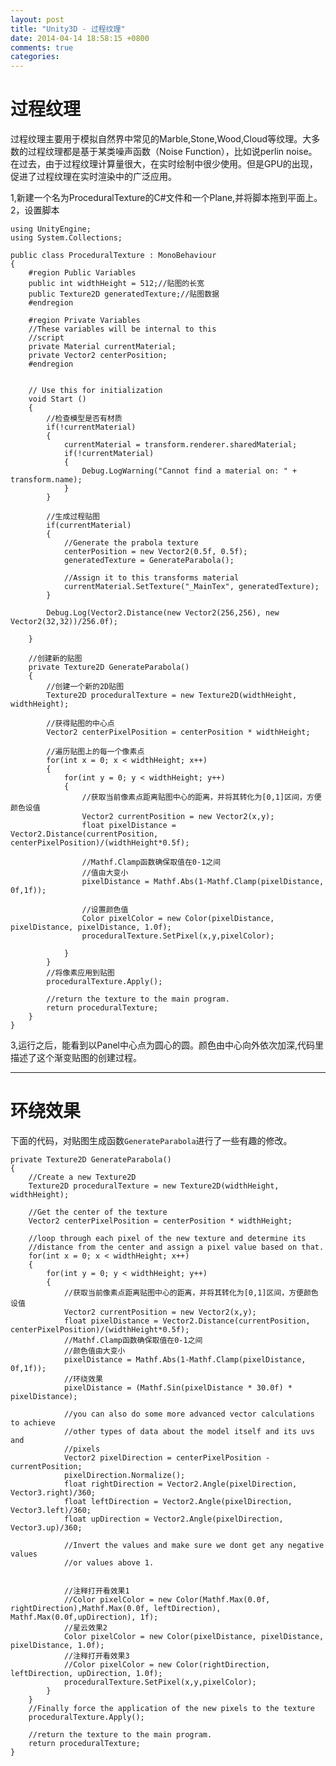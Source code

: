 ```yaml
---
layout: post
title: "Unity3D - 过程纹理"
date: 2014-04-14 18:58:15 +0800
comments: true
categories: 
---
```

# 过程纹理

过程纹理主要用于模拟自然界中常见的Marble,Stone,Wood,Cloud等纹理。大多数的过程纹理都是基于某类噪声函数（Noise Function），比如说perlin noise。在过去，由于过程纹理计算量很大，在实时绘制中很少使用。但是GPU的出现，促进了过程纹理在实时渲染中的广泛应用。

1,新建一个名为ProceduralTexture的C#文件和一个Plane,并将脚本拖到平面上。  <br>
2，设置脚本

	using UnityEngine;
	using System.Collections;
	
	public class ProceduralTexture : MonoBehaviour 
	{
		#region Public Variables
		public int widthHeight = 512;//贴图的长宽
		public Texture2D generatedTexture;//贴图数据
		#endregion
		
		#region Private Variables
		//These variables will be internal to this
		//script
		private Material currentMaterial;
		private Vector2 centerPosition;
		#endregion
		
	
		// Use this for initialization
		void Start () 
		{
			//检查模型是否有材质
			if(!currentMaterial)
			{
				currentMaterial = transform.renderer.sharedMaterial;
				if(!currentMaterial)
				{
					Debug.LogWarning("Cannot find a material on: " + transform.name);
				}
			}
			
			//生成过程贴图
			if(currentMaterial)
			{
				//Generate the prabola texture
				centerPosition = new Vector2(0.5f, 0.5f);
				generatedTexture = GenerateParabola();
				
				//Assign it to this transforms material
				currentMaterial.SetTexture("_MainTex", generatedTexture);
			}
			
			Debug.Log(Vector2.Distance(new Vector2(256,256), new Vector2(32,32))/256.0f);
		
		}
	
		//创建新的贴图
		private Texture2D GenerateParabola()
		{
			//创建一个新的2D贴图
			Texture2D proceduralTexture = new Texture2D(widthHeight, widthHeight);
			
			//获得贴图的中心点
			Vector2 centerPixelPosition = centerPosition * widthHeight;
			
			//遍历贴图上的每一个像素点 
			for(int x = 0; x < widthHeight; x++)
			{
				for(int y = 0; y < widthHeight; y++)
				{
					//获取当前像素点距离贴图中心的距离，并将其转化为[0,1]区间，方便颜色设值
					Vector2 currentPosition = new Vector2(x,y);
					float pixelDistance = Vector2.Distance(currentPosition, centerPixelPosition)/(widthHeight*0.5f);

					//Mathf.Clamp函数确保取值在0-1之间
					//值由大变小
					pixelDistance = Mathf.Abs(1-Mathf.Clamp(pixelDistance, 0f,1f));
				
					//设置颜色值
					Color pixelColor = new Color(pixelDistance, pixelDistance, pixelDistance, 1.0f);
					proceduralTexture.SetPixel(x,y,pixelColor);

				}
			}
			//将像素应用到贴图
			proceduralTexture.Apply();
			
			//return the texture to the main program.
			return proceduralTexture;
		}
	}

3,运行之后，能看到以Panel中心点为圆心的圆。颜色由中心向外依次加深,代码里描述了这个渐变贴图的创建过程。

---
# 环绕效果
下面的代码，对贴图生成函数`GenerateParabola`进行了一些有趣的修改。

 
	private Texture2D GenerateParabola()
	{
		//Create a new Texture2D
		Texture2D proceduralTexture = new Texture2D(widthHeight, widthHeight);
		
		//Get the center of the texture
		Vector2 centerPixelPosition = centerPosition * widthHeight;
		
		//loop through each pixel of the new texture and determine its 
		//distance from the center and assign a pixel value based on that.
		for(int x = 0; x < widthHeight; x++)
		{
			for(int y = 0; y < widthHeight; y++)
			{
				//获取当前像素点距离贴图中心的距离，并将其转化为[0,1]区间，方便颜色设值
				Vector2 currentPosition = new Vector2(x,y);
				float pixelDistance = Vector2.Distance(currentPosition, centerPixelPosition)/(widthHeight*0.5f);
				//Mathf.Clamp函数确保取值在0-1之间
				//颜色值由大变小
				pixelDistance = Mathf.Abs(1-Mathf.Clamp(pixelDistance, 0f,1f));
				//环绕效果
				pixelDistance = (Mathf.Sin(pixelDistance * 30.0f) * pixelDistance);
				
				//you can also do some more advanced vector calculations to achieve
				//other types of data about the model itself and its uvs and
				//pixels
				Vector2 pixelDirection = centerPixelPosition - currentPosition;
				pixelDirection.Normalize();
				float rightDirection = Vector2.Angle(pixelDirection, Vector3.right)/360;
				float leftDirection = Vector2.Angle(pixelDirection, Vector3.left)/360;
				float upDirection = Vector2.Angle(pixelDirection, Vector3.up)/360;
				
				//Invert the values and make sure we dont get any negative values 
				//or values above 1.
				
				
				//注释打开看效果1
				//Color pixelColor = new Color(Mathf.Max(0.0f, rightDirection),Mathf.Max(0.0f, leftDirection), Mathf.Max(0.0f,upDirection), 1f);
				//星云效果2
				Color pixelColor = new Color(pixelDistance, pixelDistance, pixelDistance, 1.0f);
				//注释打开看效果3
				//Color pixelColor = new Color(rightDirection, leftDirection, upDirection, 1.0f);
				proceduralTexture.SetPixel(x,y,pixelColor);
			}
		}
		//Finally force the application of the new pixels to the texture
		proceduralTexture.Apply();
		
		//return the texture to the main program.
		return proceduralTexture;
	}
